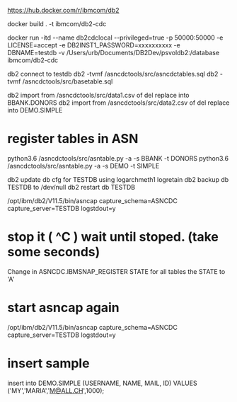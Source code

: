 https://hub.docker.com/r/ibmcom/db2


docker build . -t ibmcom/db2-cdc

docker run -itd --name db2cdclocal --privileged=true -p 50000:50000 -e LICENSE=accept -e DB2INST1_PASSWORD=xxxxxxxxxx -e DBNAME=testdb -v /Users/urb/Documents/DB2Dev/psvoldb2:/database ibmcom/db2-cdc



db2 connect to testdb
db2 -tvmf /asncdctools/src/asncdctables.sql
db2 -tvmf /asncdctools/src/basetable.sql 

db2 import from /asncdctools/src/data1.csv of del replace into BBANK.DONORS
db2 import from /asncdctools/src/data2.csv of del replace into DEMO.SIMPLE

# register tables in ASN

python3.6 /asncdctools/src/asntable.py -a   -s BBANK -t DONORS
python3.6 /asncdctools/src/asntable.py -a   -s DEMO -t SIMPLE

db2 update db cfg for TESTDB using logarchmeth1 logretain 
db2 backup db TESTDB to /dev/null
db2 restart db TESTDB


/opt/ibm/db2/V11.5/bin/asncap capture_schema=ASNCDC capture_server=TESTDB  logstdout=y

# stop it ( ^C )  wait until stoped. (take some seconds)

Change in ASNCDC.IBMSNAP_REGISTER STATE for all tables the STATE to 'A' 

# start asncap again 

/opt/ibm/db2/V11.5/bin/asncap capture_schema=ASNCDC capture_server=TESTDB  logstdout=y

# insert sample
insert into DEMO.SIMPLE (USERNAME, NAME, MAIL, ID)  VALUES ('MY','MARIA','M@ALL.CH',1000);

